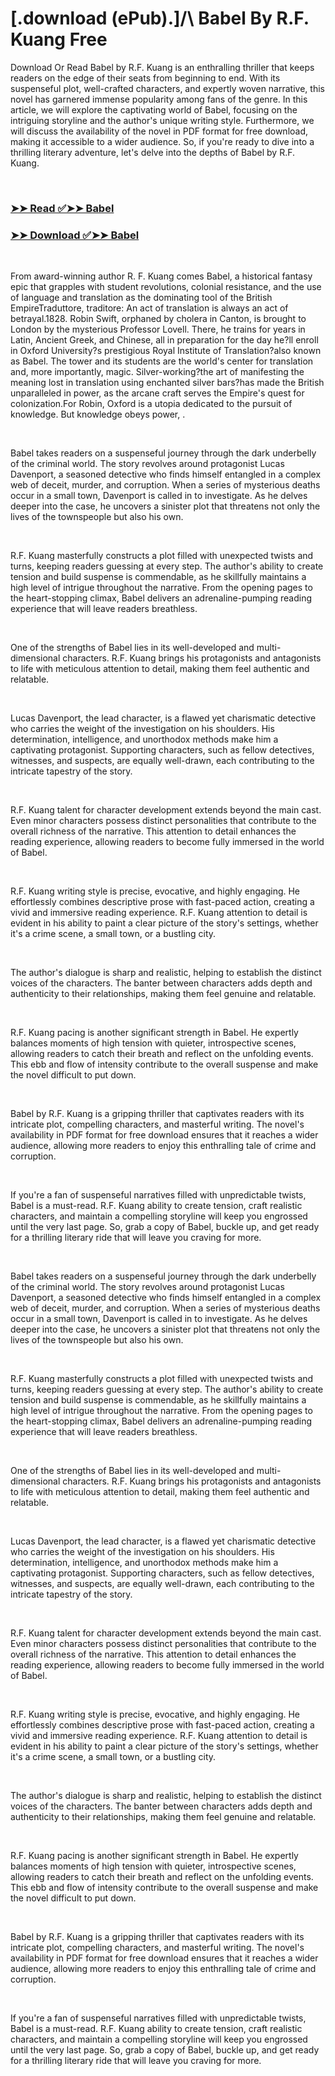 # [.download (ePub).]/\ Babel By R.F. Kuang Free

<p>Download Or Read Babel by R.F. Kuang is an enthralling thriller that keeps readers on the edge of their seats from beginning to end. With its suspenseful plot, well-crafted characters, and expertly woven narrative, this novel has garnered immense popularity among fans of the genre. In this article, we will explore the captivating world of Babel, focusing on the intriguing storyline and the author's unique writing style. Furthermore, we will discuss the availability of the novel in PDF format for free download, making it accessible to a wider audience. So, if you're ready to dive into a thrilling literary adventure, let's delve into the depths of Babel by R.F. Kuang.</p>
<p>&nbsp;</p>

### [➤➤ Read ✅➤➤ Babel](https://pdfwebsitebooks.blogspot.com/id/57945316)

### [➤➤ Download ✅➤➤ Babel](https://pdfwebsitebooks.blogspot.com/id/57945316)

<p>&nbsp;</p>
<p>From award-winning author R. F. Kuang comes Babel, a historical fantasy epic that grapples with student revolutions, colonial resistance, and the use of language and translation as the dominating tool of the British EmpireTraduttore, traditore: An act of translation is always an act of betrayal.1828. Robin Swift, orphaned by cholera in Canton, is brought to London by the mysterious Professor Lovell. There, he trains for years in Latin, Ancient Greek, and Chinese, all in preparation for the day he?ll enroll in Oxford University?s prestigious Royal Institute of Translation?also known as Babel. The tower and its students are the world's center for translation and, more importantly, magic. Silver-working?the art of manifesting the meaning lost in translation using enchanted silver bars?has made the British unparalleled in power, as the arcane craft serves the Empire's quest for colonization.For Robin, Oxford is a utopia dedicated to the pursuit of knowledge. But knowledge obeys power, .</p>
<p>&nbsp;</p>
<p>Babel takes readers on a suspenseful journey through the dark underbelly of the criminal world. The story revolves around protagonist Lucas Davenport, a seasoned detective who finds himself entangled in a complex web of deceit, murder, and corruption. When a series of mysterious deaths occur in a small town, Davenport is called in to investigate. As he delves deeper into the case, he uncovers a sinister plot that threatens not only the lives of the townspeople but also his own.</p>
<p>&nbsp;</p>
<p>R.F. Kuang masterfully constructs a plot filled with unexpected twists and turns, keeping readers guessing at every step. The author's ability to create tension and build suspense is commendable, as he skillfully maintains a high level of intrigue throughout the narrative. From the opening pages to the heart-stopping climax, Babel delivers an adrenaline-pumping reading experience that will leave readers breathless.</p>
<p>&nbsp;</p>
<p>One of the strengths of Babel lies in its well-developed and multi-dimensional characters. R.F. Kuang brings his protagonists and antagonists to life with meticulous attention to detail, making them feel authentic and relatable.</p>
<p>&nbsp;</p>
<p>Lucas Davenport, the lead character, is a flawed yet charismatic detective who carries the weight of the investigation on his shoulders. His determination, intelligence, and unorthodox methods make him a captivating protagonist. Supporting characters, such as fellow detectives, witnesses, and suspects, are equally well-drawn, each contributing to the intricate tapestry of the story.</p>
<p>&nbsp;</p>
<p>R.F. Kuang talent for character development extends beyond the main cast. Even minor characters possess distinct personalities that contribute to the overall richness of the narrative. This attention to detail enhances the reading experience, allowing readers to become fully immersed in the world of Babel.</p>
<p>&nbsp;</p>
<p>R.F. Kuang writing style is precise, evocative, and highly engaging. He effortlessly combines descriptive prose with fast-paced action, creating a vivid and immersive reading experience. R.F. Kuang attention to detail is evident in his ability to paint a clear picture of the story's settings, whether it's a crime scene, a small town, or a bustling city.</p>
<p>&nbsp;</p>
<p>The author's dialogue is sharp and realistic, helping to establish the distinct voices of the characters. The banter between characters adds depth and authenticity to their relationships, making them feel genuine and relatable.</p>
<p>&nbsp;</p>
<p>R.F. Kuang pacing is another significant strength in Babel. He expertly balances moments of high tension with quieter, introspective scenes, allowing readers to catch their breath and reflect on the unfolding events. This ebb and flow of intensity contribute to the overall suspense and make the novel difficult to put down.</p>
<p>&nbsp;</p>
<p>Babel by R.F. Kuang is a gripping thriller that captivates readers with its intricate plot, compelling characters, and masterful writing. The novel's availability in PDF format for free download ensures that it reaches a wider audience, allowing more readers to enjoy this enthralling tale of crime and corruption.</p>
<p>&nbsp;</p>
<p>If you're a fan of suspenseful narratives filled with unpredictable twists, Babel is a must-read. R.F. Kuang ability to create tension, craft realistic characters, and maintain a compelling storyline will keep you engrossed until the very last page. So, grab a copy of Babel, buckle up, and get ready for a thrilling literary ride that will leave you craving for more.</p>
<p>&nbsp;</p>
<p>Babel takes readers on a suspenseful journey through the dark underbelly of the criminal world. The story revolves around protagonist Lucas Davenport, a seasoned detective who finds himself entangled in a complex web of deceit, murder, and corruption. When a series of mysterious deaths occur in a small town, Davenport is called in to investigate. As he delves deeper into the case, he uncovers a sinister plot that threatens not only the lives of the townspeople but also his own.</p>
<p>&nbsp;</p>
<p>R.F. Kuang masterfully constructs a plot filled with unexpected twists and turns, keeping readers guessing at every step. The author's ability to create tension and build suspense is commendable, as he skillfully maintains a high level of intrigue throughout the narrative. From the opening pages to the heart-stopping climax, Babel delivers an adrenaline-pumping reading experience that will leave readers breathless.</p>
<p>&nbsp;</p>
<p>One of the strengths of Babel lies in its well-developed and multi-dimensional characters. R.F. Kuang brings his protagonists and antagonists to life with meticulous attention to detail, making them feel authentic and relatable.</p>
<p>&nbsp;</p>
<p>Lucas Davenport, the lead character, is a flawed yet charismatic detective who carries the weight of the investigation on his shoulders. His determination, intelligence, and unorthodox methods make him a captivating protagonist. Supporting characters, such as fellow detectives, witnesses, and suspects, are equally well-drawn, each contributing to the intricate tapestry of the story.</p>
<p>&nbsp;</p>
<p>R.F. Kuang talent for character development extends beyond the main cast. Even minor characters possess distinct personalities that contribute to the overall richness of the narrative. This attention to detail enhances the reading experience, allowing readers to become fully immersed in the world of Babel.</p>
<p>&nbsp;</p>
<p>R.F. Kuang writing style is precise, evocative, and highly engaging. He effortlessly combines descriptive prose with fast-paced action, creating a vivid and immersive reading experience. R.F. Kuang attention to detail is evident in his ability to paint a clear picture of the story's settings, whether it's a crime scene, a small town, or a bustling city.</p>
<p>&nbsp;</p>
<p>The author's dialogue is sharp and realistic, helping to establish the distinct voices of the characters. The banter between characters adds depth and authenticity to their relationships, making them feel genuine and relatable.</p>
<p>&nbsp;</p>
<p>R.F. Kuang pacing is another significant strength in Babel. He expertly balances moments of high tension with quieter, introspective scenes, allowing readers to catch their breath and reflect on the unfolding events. This ebb and flow of intensity contribute to the overall suspense and make the novel difficult to put down.</p>
<p>&nbsp;</p>
<p>Babel by R.F. Kuang is a gripping thriller that captivates readers with its intricate plot, compelling characters, and masterful writing. The novel's availability in PDF format for free download ensures that it reaches a wider audience, allowing more readers to enjoy this enthralling tale of crime and corruption.</p>
<p>&nbsp;</p>
<p>If you're a fan of suspenseful narratives filled with unpredictable twists, Babel is a must-read. R.F. Kuang ability to create tension, craft realistic characters, and maintain a compelling storyline will keep you engrossed until the very last page. So, grab a copy of Babel, buckle up, and get ready for a thrilling literary ride that will leave you craving for more.</p>
<p>&nbsp;</p>
